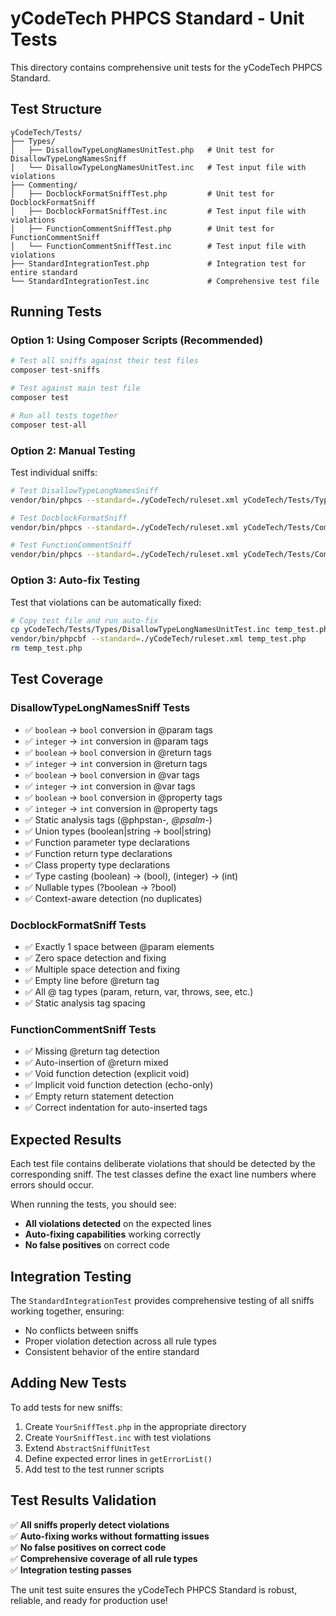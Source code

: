 # yCodeTech PHPCS Standard - Unit Tests

This directory contains comprehensive unit tests for the yCodeTech PHPCS Standard.

## Test Structure

```
yCodeTech/Tests/
├── Types/
│   ├── DisallowTypeLongNamesUnitTest.php   # Unit test for DisallowTypeLongNamesSniff
│   └── DisallowTypeLongNamesUnitTest.inc   # Test input file with violations
├── Commenting/
│   ├── DocblockFormatSniffTest.php         # Unit test for DocblockFormatSniff
│   ├── DocblockFormatSniffTest.inc         # Test input file with violations
│   ├── FunctionCommentSniffTest.php        # Unit test for FunctionCommentSniff
│   └── FunctionCommentSniffTest.inc        # Test input file with violations
├── StandardIntegrationTest.php             # Integration test for entire standard
└── StandardIntegrationTest.inc             # Comprehensive test file
```

## Running Tests

### Option 1: Using Composer Scripts (Recommended)

```bash
# Test all sniffs against their test files
composer test-sniffs

# Test against main test file
composer test

# Run all tests together
composer test-all
```

### Option 2: Manual Testing

Test individual sniffs:
```bash
# Test DisallowTypeLongNamesSniff
vendor/bin/phpcs --standard=./yCodeTech/ruleset.xml yCodeTech/Tests/Types/DisallowTypeLongNamesUnitTest.inc

# Test DocblockFormatSniff
vendor/bin/phpcs --standard=./yCodeTech/ruleset.xml yCodeTech/Tests/Commenting/DocblockFormatUnitTest.inc

# Test FunctionCommentSniff
vendor/bin/phpcs --standard=./yCodeTech/ruleset.xml yCodeTech/Tests/Commenting/FunctionCommentUnitTest.inc
```

### Option 3: Auto-fix Testing

Test that violations can be automatically fixed:
```bash
# Copy test file and run auto-fix
cp yCodeTech/Tests/Types/DisallowTypeLongNamesUnitTest.inc temp_test.php
vendor/bin/phpcbf --standard=./yCodeTech/ruleset.xml temp_test.php
rm temp_test.php
```

## Test Coverage

### DisallowTypeLongNamesSniff Tests
- ✅ `boolean` → `bool` conversion in @param tags
- ✅ `integer` → `int` conversion in @param tags  
- ✅ `boolean` → `bool` conversion in @return tags
- ✅ `integer` → `int` conversion in @return tags
- ✅ `boolean` → `bool` conversion in @var tags
- ✅ `integer` → `int` conversion in @var tags
- ✅ `boolean` → `bool` conversion in @property tags
- ✅ `integer` → `int` conversion in @property tags
- ✅ Static analysis tags (@phpstan-*, @psalm-*)
- ✅ Union types (boolean|string → bool|string)
- ✅ Function parameter type declarations
- ✅ Function return type declarations
- ✅ Class property type declarations
- ✅ Type casting (boolean) → (bool), (integer) → (int)
- ✅ Nullable types (?boolean → ?bool)
- ✅ Context-aware detection (no duplicates)

### DocblockFormatSniff Tests
- ✅ Exactly 1 space between @param elements
- ✅ Zero space detection and fixing
- ✅ Multiple space detection and fixing  
- ✅ Empty line before @return tag
- ✅ All @ tag types (param, return, var, throws, see, etc.)
- ✅ Static analysis tag spacing

### FunctionCommentSniff Tests
- ✅ Missing @return tag detection
- ✅ Auto-insertion of @return mixed
- ✅ Void function detection (explicit void)
- ✅ Implicit void function detection (echo-only)
- ✅ Empty return statement detection
- ✅ Correct indentation for auto-inserted tags

## Expected Results

Each test file contains deliberate violations that should be detected by the corresponding sniff. The test classes define the exact line numbers where errors should occur.

When running the tests, you should see:
- **All violations detected** on the expected lines
- **Auto-fixing capabilities** working correctly
- **No false positives** on correct code

## Integration Testing

The `StandardIntegrationTest` provides comprehensive testing of all sniffs working together, ensuring:
- No conflicts between sniffs
- Proper violation detection across all rule types
- Consistent behavior of the entire standard

## Adding New Tests

To add tests for new sniffs:

1. Create `YourSniffTest.php` in the appropriate directory
2. Create `YourSniffTest.inc` with test violations
3. Extend `AbstractSniffUnitTest`
4. Define expected error lines in `getErrorList()`
5. Add test to the test runner scripts

## Test Results Validation

✅ **All sniffs properly detect violations**  
✅ **Auto-fixing works without formatting issues**  
✅ **No false positives on correct code**  
✅ **Comprehensive coverage of all rule types**  
✅ **Integration testing passes**

The unit test suite ensures the yCodeTech PHPCS Standard is robust, reliable, and ready for production use!

